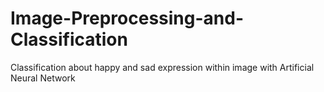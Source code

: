 # Image-Preprocessing-and-Classification
Classification about happy and sad expression within image with Artificial Neural Network
